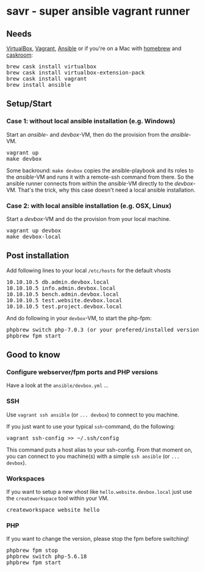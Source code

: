 # savr - super ansible vagrant runner

## Needs

[VirtualBox](https://www.virtualbox.org/wiki/Downloads), [Vagrant](https://www.vagrantup.com/downloads.html), [Ansible](http://docs.ansible.com/ansible/intro_installation.html) or if you're on a Mac with [homebrew](http://brew.sh) and [caskroom](http://caskroom.io):
<pre>
brew cask install virtualbox
brew cask install virtualbox-extension-pack
brew cask install vagrant
brew install ansible
</pre>

## Setup/Start

### Case 1: __without__ local ansible installation (e.g. Windows)

Start an _ansible_- and _devbox_-VM, then do the provision from the _ansible_-VM.

<pre>
vagrant up
make devbox
</pre>

Some backround: `make devbox` copies the ansible-playbook and its roles to the
_ansible_-VM and runs it with a remote-ssh command from there. So the ansible
runner connects from within the _ansible_-VM directly to the _devbox_-VM. That's
the trick, why this case doesn't need a local ansible installation.

### Case 2: __with__ local ansible installation (e.g. OSX, Linux)

Start a _devbox_-VM and do the provision from your local machine.

<pre>
vagrant up devbox
make devbox-local
</pre>

## Post installation

Add following lines to your local `/etc/hosts` for the default vhosts

<pre>
10.10.10.5 db.admin.devbox.local
10.10.10.5 info.admin.devbox.local
10.10.10.5 bench.admin.devbox.local
10.10.10.5 test.website.devbox.local
10.10.10.5 test.project.devbox.local
</pre>

And do following in your `devbox`-VM, to start the php-fpm:

<pre>
phpbrew switch php-7.0.3 (or your prefered/installed version)
phpbrew fpm start
</pre>

## Good to know

### Configure webserver/fpm ports and PHP versions

Have a look at the `ansible/devbox.yml` ...

### SSH

Use `vagrant ssh ansible` (or `... devbox`) to connect to you machine.

If you just want to use your typical `ssh`-command, do the following:

<pre>
vagrant ssh-config >> ~/.ssh/config
</pre>

This command puts a host alias to your ssh-config. From that moment on, you can
connect to you machine(s) with a simple `ssh ansible` (or `... devbox`).

### Workspaces

If you want to setup a new vhost like `hello.website.devbox.local` just use the
`createworkspace` tool within your VM.

<pre>
createworkspace website hello
</pre>

### PHP

If you want to change the version, please stop the fpm before switching!

<pre>
phpbrew fpm stop
phpbrew switch php-5.6.18
phpbrew fpm start
</pre>
